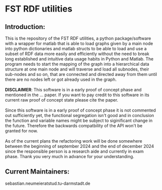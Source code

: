 # FST RDF utilities

## Introduction:
This is the repository of the FST RDF utilities, a python package/software with a wrapper for matlab that is able to load graphs given by a main node into python dictionaries and matlab structs to be able to load and use a subset of RDF data more easily and efficiently without the need to break long established and intuitive data usage habits in Python and Matlab. The program needs to start the mapping of the graph into a hierarchical data structure at one main node and will traverse and load all subnodes, their sub-nodes and so on, that are connected and directed away from them until there are no nodes left or got already used in the graph. <br>
<br>
<b>DISCLAIMER</b>:
This software is in a early proof of concept phase and mentioned in the ... paper. If you want to pay credit to this software in its current raw proof of concept state please cite the paper.<br>
<br>
Since this software is in a early proof of concept phase it is not commented out sufficiently yet, the functional segregation isn't good and in conclusion the function and variable names might be subject to siginificant change in the future. Therefore the backwards compatbility of the API won't be granted for now. <br>
<br>
As of the current plans the refactoring work will be done somewhere between the beginning of september 2024 and the end of december 2024 since the responsible person is a research aide and currently in exam phase. Thank you very much in advance for your understanding. <br>

## Current Maintainers:
sebastian.neumeieratstud.tu-darmstadt.de

